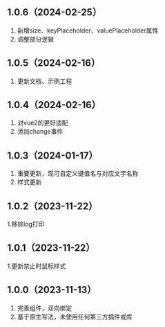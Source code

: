 ## 1.0.6（2024-02-25）
1. 新增size、keyPlaceholder、valuePlaceholder属性
2. 调整部分逻辑
## 1.0.5（2024-02-16）
1. 更新文档、示例工程
## 1.0.4（2024-02-16）
1. 对vue2的更好适配
2. 添加change事件
## 1.0.3（2024-01-17）
1. 重要更新，现可自定义键值名与对应文字名称
2. 样式更新
## 1.0.2（2023-11-22）
1.移除log打印
## 1.0.1（2023-11-22）
1.更新禁止时鼠标样式
## 1.0.0（2023-11-13）
1. 完善组件，双向绑定
2. 基于原生写法，未使用任何第三方插件或库
